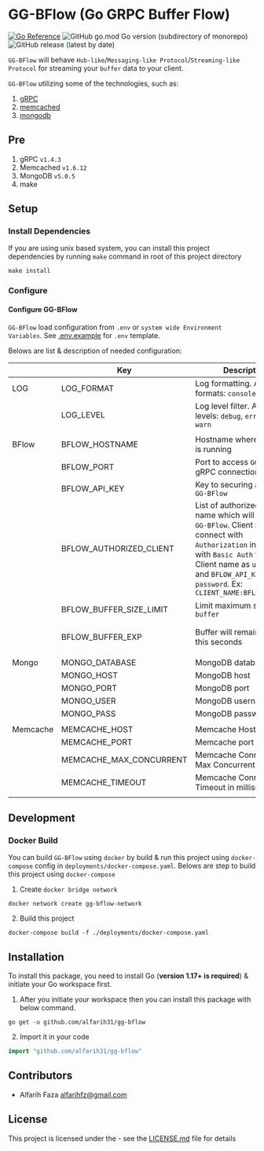 # GG-BFlow (Go GRPC Buffer Flow)

[![Go Reference](https://pkg.go.dev/badge/github.com/alfarih31/gg-bflow.svg)](https://pkg.go.dev/github.com/alfarih31/gg-bflow)
![GitHub go.mod Go version (subdirectory of monorepo)](https://img.shields.io/github/go-mod/go-version/alfarih31/gg-bflow?style=flat-square)
![GitHub release (latest by date)](https://img.shields.io/github/v/release/alfarih31/gg-bflow?style=flat-square)

`GG-BFlow` will behave `Hub-like`/`Messaging-like Protocol`/`Streaming-like Protocol` for streaming your `buffer` data to your client.

`GG-BFlow` utilizing some of the technologies, such as:
1. [gRPC](https://grpc.io/)
2. [memcached](https://memcached.org/)
3. [mongodb](https://www.mongodb.com/)

## Pre
1. gRPC `v1.4.3`
2. Memcached `v1.6.12`
3. MongoDB `v5.0.5`
4. make

## Setup

### Install Dependencies

If you are using unix based system, you can install this project dependencies by running `make` command in root of this project directory

```shell
make install
```

### Configure

#### Configure GG-BFlow

`GG-BFlow` load configuration from `.env` or `system wide Environment Variables`. See [.env.example](.env.example) for `.env` template.

Belows are list & description of needed configuration:

|          | Key                     | Description                                                                                                                                                                                                                                    | Required | Remarks                                                        |
|----------|-------------------------|------------------------------------------------------------------------------------------------------------------------------------------------------------------------------------------------------------------------------------------------|----------|----------------------------------------------------------------|
| LOG      | LOG_FORMAT              | Log formatting. Available formats: `console`, `json`                                                                                                                                                                                           |          | String. Default `json`                                         |
|          | LOG_LEVEL               | Log level filter. Available levels: `debug`, `error`, `info`, `warn`                                                                                                                                                                           |          | String. Default `info`                                         |
|          |                         |                                                                                                                                                                                                                                                |          |                                                                |
| BFlow    | BFLOW_HOSTNAME          | Hostname where `GG-BFlow` is running                                                                                                                                                                                                           |          | String. Empty for localhost                                    |
|          | BFLOW_PORT              | Port to access `GG-BFlow` gRPC connection                                                                                                                                                                                                      |          | Number. Default `50051`                                        |
|          | BFLOW_API_KEY           | Key to securing access to `GG-BFlow`                                                                                                                                                                                                           | **✓**    | String                                                         |
|          | BFLOW_AUTHORIZED_CLIENT | List of authorized client name which will access `GG-BFlow`. Client need to connect with `Authorization`  in `metadata` with `Basic Auth` format. Client name as `username` and `BFLOW_API_KEY` as `password`. Ex: `CLIENT_NAME:BFLOW_API_KEY` | **✓**    | String Array (comma `,` separated). Example: `client1,client2` |
|          | BFLOW_BUFFER_SIZE_LIMIT | Limit maximum size of `buffer`                                                                                                                                                                                                                 | **✓**    | Number. Use `0` for no limit                                   |
|          | BFLOW_BUFFER_EXP        | Buffer will remain exist in this seconds                                                                                                                                                                                                       | **✓**    | Number. Use `0` for no expiration                              |
|          |                         |                                                                                                                                                                                                                                                |          |                                                                |
| Mongo    | MONGO_DATABASE          | MongoDB database name                                                                                                                                                                                                                          | **✓**    | String                                                         |
|          | MONGO_HOST              | MongoDB host                                                                                                                                                                                                                                   | **✓**    | String                                                         |
|          | MONGO_PORT              | MongoDB port                                                                                                                                                                                                                                   | **✓**    | Number                                                         |
|          | MONGO_USER              | MongoDB username                                                                                                                                                                                                                               | **✓**    | String                                                         |
|          | MONGO_PASS              | MongoDB password                                                                                                                                                                                                                               | **✓**    | String                                                         |
|          |                         |                                                                                                                                                                                                                                                |          |                                                                |
| Memcache | MEMCACHE_HOST           | Memcache Host                                                                                                                                                                                                                                  | **✓**    | String                                                         |
|          | MEMCACHE_PORT           | Memcache port                                                                                                                                                                                                                                  | **✓**    | Number                                                         |
|          | MEMCACHE_MAX_CONCURRENT | Memcache Connection Max Concurrent                                                                                                                                                                                                             |          | Number. Default `2`                                            |
|          | MEMCACHE_TIMEOUT        | Memcache Connection Timeout in milliseconds                                                                                                                                                                                                    |          | Number. Default `100ms`                                        |
|          |                         |                                                                                                                                                                                                                                                |          |                                                                |
## Development

### Docker Build

You can build `GG-BFlow` using `docker` by build & run this project using `docker-compose` config in `deployments/docker-compose.yaml`. Belows are step to build this project using `docker-compose`

1. Create `docker bridge network` 

```shell
docker network create gg-bflow-network
```

2. Build this project

```shell
docker-compose build -f ./deployments/docker-compose.yaml
```

## Installation

To install this package, you need to install Go (**version 1.17+ is required**) & initiate your Go workspace first.

1. After you initiate your workspace then you can install this package with below command.

```shell
go get -u github.com/alfarih31/gg-bflow
```

2. Import it in your code

```go
import "github.com/alfarih31/gg-bflow"
```

## Contributors ##

- Alfarih Faza <alfarihfz@gmail.com>

## License

This project is licensed under the - see the [LICENSE.md](LICENSE.md) file for details